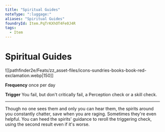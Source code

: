 ```yaml
---
title: "Spiritual Guides"
noteType: ":luggage:"
aliases: "Spiritual Guides"
foundryId: Item.PqTrKXhOT4Fe0J4R
tags:
  - Item
---
```


# Spiritual Guides
![[pathfinder2e/Feats/zz_asset-files/icons-sundries-books-book-red-exclamation.webp|150]]

**Frequency** once per day

**Trigger** You fail, but don't critically fail, a Perception check or a skill check.

* * *

Though no one sees them and only you can hear them, the spirits around you constantly chatter, save when you are raging. Sometimes they're even helpful. You can heed the spirits' guidance to reroll the triggering check, using the second result even if it's worse.
